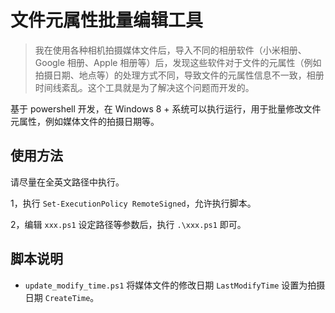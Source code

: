 # 文件元属性批量编辑工具

> 我在使用各种相机拍摄媒体文件后，导入不同的相册软件（小米相册、Google 相册、Apple
> 相册等）后，发现这些软件对于文件的元属性（例如拍摄日期、地点等）的处理方式不同，导致文件的元属性信息不一致，相册时间线紊乱。这个工具就是为了解决这个问题而开发的。

基于 powershell 开发，在 Windows 8 + 系统可以执行运行，用于批量修改文件元属性，例如媒体文件的拍摄日期等。

## 使用方法

请尽量在全英文路径中执行。

1，执行 `Set-ExecutionPolicy RemoteSigned`，允许执行脚本。

2，编辑 `xxx.ps1` 设定路径等参数后，执行 `.\xxx.ps1` 即可。

## 脚本说明

- `update_modify_time.ps1` 将媒体文件的修改日期 `LastModifyTime`
  设置为拍摄日期 `CreateTime`。